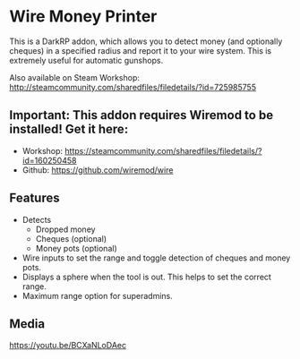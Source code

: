# Wire Money Printer
This is a DarkRP addon, which allows you to detect money (and optionally cheques) in a specified radius and report it to your wire system.
This is extremely useful for automatic gunshops.

Also available on Steam Workshop: http://steamcommunity.com/sharedfiles/filedetails/?id=725985755

## Important: This addon requires Wiremod to be installed! Get it here:

* Workshop: https://steamcommunity.com/sharedfiles/filedetails/?id=160250458
* Github: https://github.com/wiremod/wire

## Features

* Detects
    - Dropped money
    - Cheques (optional)
    - Money pots (optional)
* Wire inputs to set the range and toggle detection of cheques and money pots.
* Displays a sphere when the tool is out. This helps to set the correct range.
* Maximum range option for superadmins.

## Media

https://youtu.be/BCXaNLoDAec
